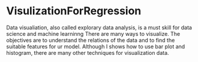# VisulizationForRegression

Data visualiation, also called explorary data analysis, is a must skill for data science and machine learninng
There are many ways to visualize.
The objectives are to understand the relations of the data and to find the suitable features for ur model.
Although I shows how to use bar plot and histogram, there are many other techniques for visualization data.
